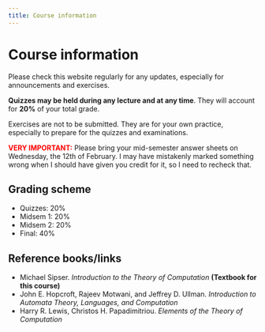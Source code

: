 ```yaml
---
title: Course information
---
```


# Course information

Please check this website regularly for any updates, especially for announcements and exercises.

**Quizzes may be held during any lecture and at any time**. They will account for **20%** of your total grade.

Exercises are not to be submitted. They are for your own practice, especially to prepare for the quizzes and examinations.


<span style="color:red">**VERY IMPORTANT:**</span>  Please bring your mid-semester answer sheets on Wednesday, the 12th of February. I may have mistakenly marked something wrong when I should have given you credit for it, so I need to recheck that.

## Grading scheme

- Quizzes: 20%
- Midsem 1: 20%
- Midsem 2: 20%
- Final: 40%



## Reference books/links

- Michael Sipser. *Introduction to the Theory of Computation* **(Textbook for this course)**
- John E. Hopcroft, Rajeev Motwani, and Jeffrey D. Ullman. *Introduction to Automata Theory, Languages, and Computation*
- Harry R. Lewis, Christos H. Papadimitriou. *Elements of the Theory of Computation*

